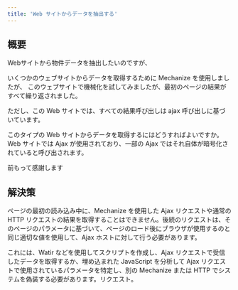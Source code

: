 ```yaml
---
title: 'Web サイトからデータを抽出する'
---
```


## 概要
Webサイトから物件データを抽出したいのですが、

いくつかのウェブサイトからデータを取得するために Mechanize を使用しましたが、
このウェブサイトで機械化を試してみましたが、最初のページの結果がすべて繰り返されました。

ただし、この Web サイトでは、すべての結果呼び出しは ajax 呼び出しに基づいています。

このタイプの Web サイトからデータを取得するにはどうすればよいですか。Web サイトでは Ajax が使用されており、一部の Ajax ではそれ自体が暗号化されていると呼び出されます。

前もって感謝します

## 解決策
ページの最初の読み込み中に、Mechanize を使用した Ajax リクエストや通常の HTTP リクエストの結果を取得することはできません。後続のリクエストは、そのページのパラメータに基づいて、ページのロード後にブラウザが使用するのと同じ適切な値を使用して、Ajax ホストに対して行う必要があります。

これには、Watir などを使用してスクリプトを作成し、Ajax リクエストで受信したデータを取得するか、埋め込まれた JavaScript を分析して Ajax リクエストで使用されているパラメータを特定し、別の Mechanize または HTTP でシステムを偽装する必要があります。リクエスト。

